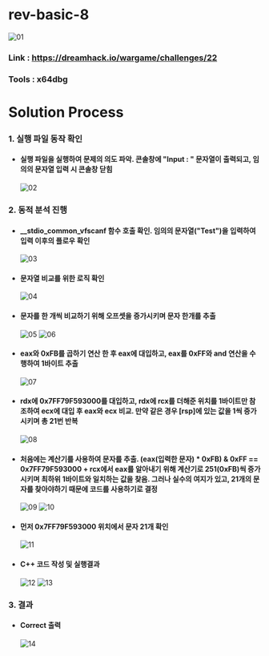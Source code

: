 # **rev-basic-8**

![01](https://github.com/idong00/ReversingStudy/blob/main/Problem5/Image/01.PNG?raw=true)
### Link : https://dreamhack.io/wargame/challenges/22
### Tools : x64dbg

# **Solution Process**
### 1. 실행 파일 동작 확인
  - #### 실행 파일을 실행하여 문제의 의도 파악. 콘솔창에 "Input : " 문자열이 출력되고, 임의의 문자열 입력 시 콘솔창 닫힘
    ![02](https://github.com/idong00/ReversingStudy/blob/main/Problem5/Image/02.PNG?raw=true)

### 2. 동적 분석 진행
  - #### __stdio_common_vfscanf 함수 호출 확인. 임의의 문자열("Test")을 입력하여 입력 이후의 플로우 확인
    ![03](https://github.com/idong00/ReversingStudy/blob/main/Problem5/Image/03.PNG?raw=true)

  - #### 문자열 비교를 위한 로직 확인
    ![04](https://github.com/idong00/ReversingStudy/blob/main/Problem5/Image/04.PNG?raw=true)
    
  - #### 문자를 한 개씩 비교하기 위해 오프셋을 증가시키며 문자 한개를 추출
    ![05](https://github.com/idong00/ReversingStudy/blob/main/Problem5/Image/05.PNG?raw=true)
    ![06](https://github.com/idong00/ReversingStudy/blob/main/Problem5/Image/06.PNG?raw=true)

  - #### eax와 0xFB를 곱하기 연산 한 후 eax에 대입하고, eax를 0xFF와 and 연산을 수행하여 1바이트 추출
    ![07](https://github.com/idong00/ReversingStudy/blob/main/Problem5/Image/07.PNG?raw=true)

  - #### rdx에 0x7FF79F593000를 대입하고, rdx에 rcx를 더해준 위치를 1바이트만 참조하여 ecx에 대입 후 eax와 ecx 비교. 만약 같은 경우 [rsp]에 있는 값을 1씩 증가시키며 총 21번 반복
    ![08](https://github.com/idong00/ReversingStudy/blob/main/Problem5/Image/08.PNG?raw=true)

  - #### 처음에는 계산기를 사용하여 문자를 추출. (eax(입력한 문자) * 0xFB) & 0xFF == 0x7FF79F593000 + rcx에서 eax를 알아내기 위해 계산기로 251(0xFB)씩 증가시키며 최하위 1바이트와 일치하는 값을 찾음. 그러나 실수의 여지가 있고, 21개의 문자를 찾아야하기 때문에 코드를 사용하기로 결정
    ![09](https://github.com/idong00/ReversingStudy/blob/main/Problem5/Image/09.PNG?raw=true)
    ![10](https://github.com/idong00/ReversingStudy/blob/main/Problem5/Image/10.PNG?raw=true)
    
  - #### 먼저 0x7FF79F593000 위치에서 문자 21개 확인
    ![11](https://github.com/idong00/ReversingStudy/blob/main/Problem5/Image/11.PNG?raw=true)

  - #### C++ 코드 작성 및 실행결과
    ![12](https://github.com/idong00/ReversingStudy/blob/main/Problem5/Image/12.PNG?raw=true)
    ![13](https://github.com/idong00/ReversingStudy/blob/main/Problem5/Image/13.PNG?raw=true)
    
### 3. 결과
  - #### Correct 출력
    ![14](https://github.com/idong00/ReversingStudy/blob/main/Problem5/Image/14.PNG?raw=true)
